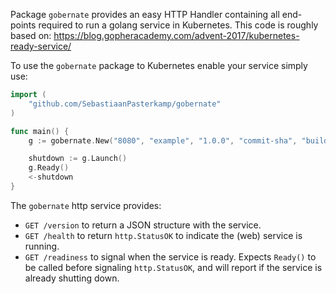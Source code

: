 Package `gobernate` provides an easy HTTP Handler containing all end-points
required to run a golang service in Kubernetes. This code is roughly based on:
https://blog.gopheracademy.com/advent-2017/kubernetes-ready-service/

To use the `gobernate` package to Kubernetes enable your service simply use:

```go
import (
	"github.com/SebastiaanPasterkamp/gobernate"
)

func main() {
	g := gobernate.New("8080", "example", "1.0.0", "commit-sha", "build-time")

	shutdown := g.Launch()
	g.Ready()
	<-shutdown
}
```

The `gobernate` http service provides:
* `GET /version` to return a JSON structure with the service.
* `GET /health` to return `http.StatusOK` to indicate the (web) service is
  running.
* `GET /readiness` to signal when the service is ready. Expects `Ready()` to be
  called before signaling `http.StatusOK`, and will report if the service is
  already shutting down.
